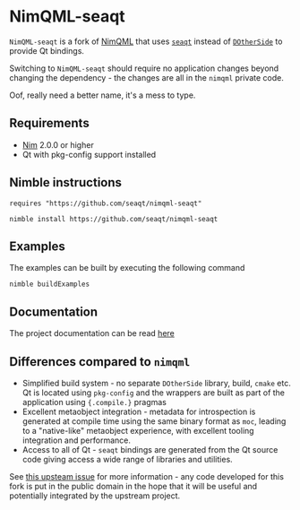 # NimQML-seaqt

`NimQML-seaqt` is a fork of [NimQML](https://github.com/filcuc/nimqml)
that uses [`seaqt`](https://github.com/seaqt/nim-seaqt) instead of
[`DOtherSide`](https://github.com/filcuc/dotherside/) to provide Qt bindings.

Switching to `NimQML-seaqt` should require no application changes beyond changing
the dependency - the changes are all in the `nimqml` private code.

Oof, really need a better name, it's a mess to type.

## Requirements

* [Nim](http://nim-lang.org/) 2.0.0 or higher
* Qt with pkg-config support installed

## Nimble instructions

```
requires "https://github.com/seaqt/nimqml-seaqt"
```

```
nimble install https://github.com/seaqt/nimqml-seaqt
```

## Examples

The examples can be built by executing the following command
```
nimble buildExamples
```

## Documentation

The project documentation can be read [here](http://filcuc.github.io/nimqml/)

## Differences compared to `nimqml`

* Simplified build system - no separate `DOtherSide` library, build,
  `cmake` etc. Qt is located using `pkg-config` and the wrappers are built as
  part of the application using `{.compile.}` pragmas
* Excellent metaobject integration - metadata for introspection is generated at
  compile time using the same binary format as `moc`, leading to a "native-like"
  metaobject experience, with excellent tooling integration and performance.
* Access to all of Qt - `seaqt` bindings are generated from the Qt source
  code giving access a wide range of libraries and utilities.

See [this upsteam issue](https://github.com/filcuc/nimqml/issues/54) for more
information - any code developed for this fork is put in the public domain in the
hope that it will be useful and potentially integrated by the upstream project.
